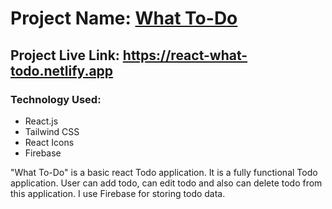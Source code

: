# Project Name: [What To-Do](https://react-what-todo.netlify.app)

## Project Live Link: https://react-what-todo.netlify.app

### Technology Used:
- React.js
- Tailwind CSS
- React Icons
- Firebase

<p>
"What To-Do" is a basic react Todo application. It is a fully functional Todo application. User can add todo, can edit todo and also can delete todo from this application. I use Firebase for storing todo data.
</p>
